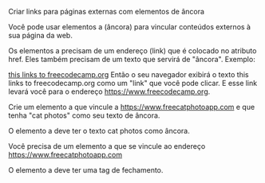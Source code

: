 Criar links para páginas externas com elementos de âncora

Você pode usar elementos a (âncora) para vincular conteúdos externos à sua página da web.

Os elementos a precisam de um endereço (link) que é colocado no atributo href. Eles também precisam de um texto que servirá de "âncora". Exemplo:

<a href="https://www.freecodecamp.org">this links to freecodecamp.org</a>
Então o seu navegador exibirá o texto this links to freecodecamp.org como um "link" que você pode clicar. E esse link levará você para o endereço https://www.freecodecamp.org.

Crie um elemento a que vincule a https://www.freecatphotoapp.com e que tenha "cat photos" como seu texto de âncora.

O elemento a deve ter o texto cat photos como âncora.

Você precisa de um elemento a que se vincule ao endereço https://www.freecatphotoapp.com

O elemento a deve ter uma tag de fechamento.